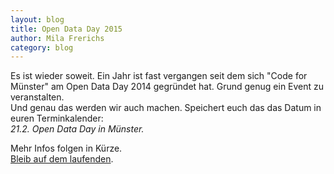 ```yaml
---
layout: blog
title: Open Data Day 2015
author: Mila Frerichs
category: blog
---
```

Es ist wieder soweit. Ein Jahr ist fast vergangen seit dem sich "Code
for Münster" am Open Data Day 2014 gegründet hat. Grund genug ein Event
zu veranstalten.  
Und genau das werden wir auch machen. Speichert euch das das Datum in
euren Terminkalender:  
_21.2. Open Data Day in Münster._

Mehr Infos folgen in Kürze.  
[Bleib auf dem
laufenden](http://github.us3.list-manage1.com/subscribe?u=0280dca8af5c7f6308e1e36ae&id=8151d48caa).
